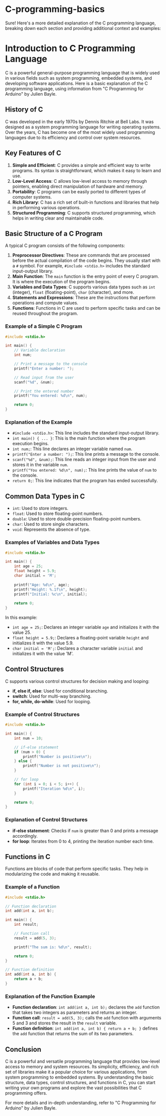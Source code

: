 # C-programming-basics
Sure! Here's a more detailed explanation of the C programming language, breaking down each section and providing additional context and examples:

# Introduction to C Programming Language

C is a powerful general-purpose programming language that is widely used in various fields such as system programming, embedded systems, and developing software applications. Here is a basic explanation of the C programming language, using information from "C Programming for Arduino" by Julien Bayle.

## History of C
C was developed in the early 1970s by Dennis Ritchie at Bell Labs. It was designed as a system programming language for writing operating systems. Over the years, C has become one of the most widely used programming languages due to its efficiency and control over system resources.

## Key Features of C
1. **Simple and Efficient**: C provides a simple and efficient way to write programs. Its syntax is straightforward, which makes it easy to learn and use.
2. **Low-Level Access**: C allows low-level access to memory through pointers, enabling direct manipulation of hardware and memory.
3. **Portability**: C programs can be easily ported to different types of computer systems.
4. **Rich Library**: C has a rich set of built-in functions and libraries that help in performing various operations.
5. **Structured Programming**: C supports structured programming, which helps in writing clear and maintainable code.

## Basic Structure of a C Program
A typical C program consists of the following components:
1. **Preprocessor Directives**: These are commands that are processed before the actual compilation of the code begins. They usually start with a `#` symbol. For example, `#include <stdio.h>` includes the standard input-output library.
2. **Main Function**: The `main` function is the entry point of every C program. It is where the execution of the program begins.
3. **Variables and Data Types**: C supports various data types such as `int` (integer), `float` (floating-point), `char` (character), and more.
4. **Statements and Expressions**: These are the instructions that perform operations and compute values.
5. **Functions**: Functions in C are used to perform specific tasks and can be reused throughout the program.

### Example of a Simple C Program
```c
#include <stdio.h>

int main() {
    // Variable declaration
    int num;

    // Print a message to the console
    printf("Enter a number: ");

    // Read input from the user
    scanf("%d", &num);

    // Print the entered number
    printf("You entered: %d\n", num);

    return 0;
}
```

### Explanation of the Example
- `#include <stdio.h>`: This line includes the standard input-output library.
- `int main() { ... }`: This is the main function where the program execution begins.
- `int num;`: This line declares an integer variable named `num`.
- `printf("Enter a number: ");`: This line prints a message to the console.
- `scanf("%d", &num);`: This line reads an integer input from the user and stores it in the variable `num`.
- `printf("You entered: %d\n", num);`: This line prints the value of `num` to the console.
- `return 0;`: This line indicates that the program has ended successfully.

## Common Data Types in C
- `int`: Used to store integers.
- `float`: Used to store floating-point numbers.
- `double`: Used to store double-precision floating-point numbers.
- `char`: Used to store single characters.
- `void`: Represents the absence of type.

### Examples of Variables and Data Types
```c
#include <stdio.h>

int main() {
    int age = 25;
    float height = 5.9;
    char initial = 'M';
    
    printf("Age: %d\n", age);
    printf("Height: %.1f\n", height);
    printf("Initial: %c\n", initial);
    
    return 0;
}
```

In this example:
- `int age = 25;`: Declares an integer variable `age` and initializes it with the value 25.
- `float height = 5.9;`: Declares a floating-point variable `height` and initializes it with the value 5.9.
- `char initial = 'M';`: Declares a character variable `initial` and initializes it with the value 'M'.

## Control Structures
C supports various control structures for decision making and looping:
- **if, else if, else**: Used for conditional branching.
- **switch**: Used for multi-way branching.
- **for, while, do-while**: Used for looping.

### Example of Control Structures
```c
#include <stdio.h>

int main() {
    int num = 10;

    // if-else statement
    if (num > 0) {
        printf("Number is positive\n");
    } else {
        printf("Number is not positive\n");
    }

    // for loop
    for (int i = 0; i < 5; i++) {
        printf("Iteration %d\n", i);
    }

    return 0;
}
```

### Explanation of Control Structures
- **if-else statement**: Checks if `num` is greater than 0 and prints a message accordingly.
- **for loop**: Iterates from 0 to 4, printing the iteration number each time.

## Functions in C
Functions are blocks of code that perform specific tasks. They help in modularizing the code and making it reusable.

### Example of a Function
```c
#include <stdio.h>

// Function declaration
int add(int a, int b);

int main() {
    int result;

    // Function call
    result = add(5, 3);

    printf("The sum is: %d\n", result);

    return 0;
}

// Function definition
int add(int a, int b) {
    return a + b;
}
```

### Explanation of the Function Example
- **Function declaration**: `int add(int a, int b);` declares the `add` function that takes two integers as parameters and returns an integer.
- **Function call**: `result = add(5, 3);` calls the `add` function with arguments 5 and 3 and stores the result in the `result` variable.
- **Function definition**: `int add(int a, int b) { return a + b; }` defines the `add` function that returns the sum of its two parameters.

## Conclusion
C is a powerful and versatile programming language that provides low-level access to memory and system resources. Its simplicity, efficiency, and rich set of libraries make it a popular choice for various applications, from system programming to embedded systems. By understanding the basic structure, data types, control structures, and functions in C, you can start writing your own programs and explore the vast possibilities that C programming offers.

For more details and in-depth understanding, refer to "C Programming for Arduino" by Julien Bayle.

